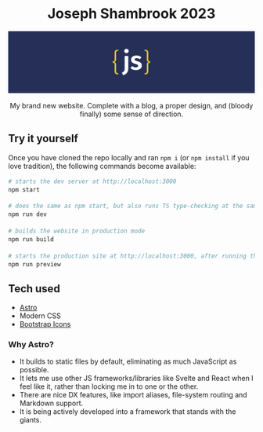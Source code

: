 <h1 align="center">Joseph Shambrook 2023</h1>

![My logo in the center, on a dark blue background](/public/assets/IMG_0343.png)

<p align="center">My brand new website. Complete with a blog, a proper design, and (bloody finally) some sense of direction.</p>

## Try it yourself

Once you have cloned the repo locally and ran `npm i` (or `npm install` if you love tradition), the following commands become available:

```bash
# starts the dev server at http://localhost:3000
npm start

# does the same as npm start, but also runs TS type-checking at the same time
npm run dev

# builds the website in production mode
npm run build

# starts the production site at http://localhost:3000, after running the above build command
npm run preview
```

## Tech used

- [Astro]
- Modern CSS
- [Bootstrap Icons]

### Why Astro?

- It builds to static files by default, eliminating as much JavaScript as possible.
- It lets me use other JS frameworks/libraries like Svelte and React when I feel like it, rather than locking me in to one or the other.
- There are nice DX features, like import aliases, file-system routing and Markdown support.
- It is being actively developed into a framework that stands with the giants.

[astro]: https://astro.build
[bootstrap icons]: https://icons.getbootstrap.com/
